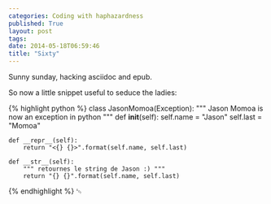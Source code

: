 ```yaml
---
categories: Coding with haphazardness
published: True
layout: post
tags:
date: 2014-05-18T06:59:46
title: "Sixty"
---
```


Sunny sunday, hacking asciidoc and epub.

So now a little snippet useful to seduce the ladies:

{% highlight python %}
class JasonMomoa(Exception):
    """ Jason Momoa is now an exception in python """
    def __init__(self):
        self.name = "Jason"
        self.last = "Momoa"

    def __repr__(self):
        return "<{} {}>".format(self.name, self.last)

    def __str__(self):
        """ retournes le string de Jason :) """
        return "{} {}".format(self.name, self.last)
{% endhighlight %}
␄
